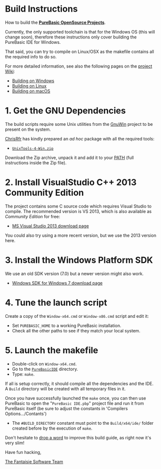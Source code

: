 # Build Instructions

How to build the __[PureBasic OpenSource Projects]__.

Currently, the only supported toolchain is that for the Windows OS (this will change soon), therefore these instructions only cover building the PureBasic IDE for Windows.

That said, you can try to compile on Linux/OSX as the makefile contains all the required info to do so.

For more detailed information, see also the following pages on the [project Wiki]:

- [Building on Windows]
- [Building on Linux]
- [Building on macOS]


# 1. Get the GNU Dependencies

The build scripts require some Unix utilities from the [GnuWin] project to be present on the system.

[ChrisRfr] has kindly prepared an _ad hoc_ package with all the required tools:

- [`UnixTools-4-Win.zip`][UnixTools-4-Win.zip]

Download the Zip archive, unpack it and add it to your [PATH]  (full instructions inside the Zip file).

# 2. Install VisualStudio C++ 2013 Community Edition

The project contains some C source code which requires Visual Studio to compile.
The recommended version is VS 2013, which is also available as _Community Edition_ for free:

- [MS Visual Studio 2013 download page]

You could also try using a more recent version, but we use the 2013 version here.

# 3. Install the Windows Platform SDK

We use an old SDK version (7.0) but a newer version might also work.

- [Windows SDK for Windows 7 download page]

# 4. Tune the launch script

Create a copy of the `Window-x64.cmd` or `Window-x86.cmd` script and edit it:

- Set `PUREBASIC_HOME` to a working PureBasic installation.
- Check all the other paths to see if they match your local system.


# 5. Launch the makefile

- Double-click on `Window-x64.cmd`.
- Go to the [`PureBasicIDE`][PureBasicIDE] directory.
- Type: `make`.

If all is setup correctly, it should compile all the dependencies and the IDE.
A `Build` directory will be created with all temporary files in it.

Once you have successfully launched the `make` once, you can then use
PureBasic to open the "`PureBasic IDE.pbp`" project file and
run it from PureBasic itself (be sure to adjust the constants in 'Compilers Options.../Contants')

- The `#BUILD_DIRECTORY` constant must point to the `Build/x64/ide/` folder created before by the execution of `make`.

Don't hesitate to [drop a word] to improve this build guide, as right now it's very slim!

Have fun hacking,

[The Fantaisie Software Team]

<!-----------------------------------------------------------------------------
                               REFERENCE LINKS
------------------------------------------------------------------------------>

[drop a word]: https://github.com/fantaisie-software/purebasic/issues/new "Open an Issue and talk to us!"

[The Fantaisie Software Team]: https://www.purebasic.com/support.php "More info about the Fantaisie Software Team"
[PureBasic OpenSource Projects]: https://github.com/fantaisie-software/purebasic

<!-- repo files and folders -->

[PureBasicIDE]: ./PureBasicIDE/ "Navigate to the 'PureBasicIDE/' folder"

<!-- 3rd party websites -->

[GnuWin]: http://gnuwin32.sourceforge.net/ "Visit the website of the GnuWin project at SourceForge"


<!-- references -->

[PATH]: https://en.wikipedia.org/wiki/PATH_(variable) "See Wikipedia page on 'PATH (variable)'"

<!-- Wiki Links -->


[project Wiki]: https://github.com/fantaisie-software/purebasic/wiki/ "Visit the PureBasic OpenSource Projects Wiki"

[Building on Windows]: https://github.com/fantaisie-software/purebasic/wiki/Building-on-Windows "Wiki page on building the PureBasic IDE under Windows"
[Building on Linux]: https://github.com/fantaisie-software/purebasic/wiki/Building-on-Linux "Wiki page on building the PureBasic IDE under Linux"
[Building on macOS]: https://github.com/fantaisie-software/purebasic/wiki/Building-on-macOS "Wiki page on building the PureBasic IDE under macOS"

<!-- download links -->

[MS Visual Studio 2013 download page]: https://visualstudio.microsoft.com/vs/older-downloads/#visual-studio-2013-and-other-products "Go to the download page of MSVS 2013"
[Windows SDK for Windows 7 download page]: https://www.microsoft.com/en-us/download/details.aspx?id=8279
[UnixTools-4-Win.zip]: https://github.com/fantaisie-software/purebasic/wiki/UnixTools-4-Win.zip "Download the ZIP file with the GNU dependencies for Windows"

<!-- people -->

[ChrisRfr]: https://github.com/ChrisRfr "View @ChrisRfr's GitHub profile"


<!-- EOF -->
